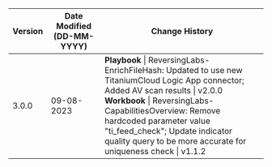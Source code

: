 | **Version** | **Date Modified (DD-MM-YYYY)** | **Change History**                          |
|-------------|--------------------------------|---------------------------------------------|
| 3.0.0       | 09-08-2023                     | **Playbook** \| ReversingLabs-EnrichFileHash: Updated to use new TitaniumCloud Logic App connector; Added AV scan results \| v2.0.0  <br/> **Workbook** \| ReversingLabs-CapabilitiesOverview: Remove hardcoded parameter value "ti_feed_check"; Update indicator quality query to be more accurate for uniqueness check \| v1.1.2 |
